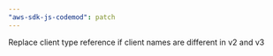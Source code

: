 ```yaml
---
"aws-sdk-js-codemod": patch
---
```


Replace client type reference if client names are different in v2 and v3
